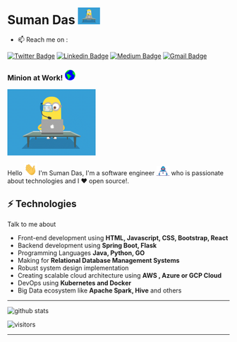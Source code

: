 # Suman Das&nbsp;<img src="https://github.com/sumanentc/sumanentc/blob/master/assets/minion.gif" width="50px">

- 📫 Reach me on : 

[![Twitter Badge](https://img.shields.io/badge/-@dassum2019-1ca0f1?style=flat-square&labelColor=1ca0f1&logo=twitter&logoColor=white&link=https://twitter.com/dassum2019)](https://twitter.com/dassum2019) [![Linkedin Badge](https://img.shields.io/badge/-dassum-blue?style=flat-square&logo=Linkedin&logoColor=white&link=https://www.linkedin.com/in/dassum/)](https://www.linkedin.com/in/dassum/) 
[![Medium Badge](https://img.shields.io/badge/-@SumanDas-03a57a?style=flat-square&labelColor=000000&logo=Medium&link=https://medium.com/@dassum)](https://medium.com/@dassum)
[![Gmail Badge](https://img.shields.io/badge/-sumanentc@gmail.com-c14438?style=flat-square&logo=Gmail&logoColor=white&link=mailto:sumanentc@gmail.com)](mailto:sumanentc@gmail.com)

###  Minion at Work!&nbsp;<img src="https://github.com/sumanentc/sumanentc/blob/master/assets/Earth.gif" width="24px">

<img src="https://github.com/sumanentc/sumanentc/blob/master/assets/minion.gif" width="200px">

Hello <img src="https://github.com/sumanentc/sumanentc/blob/master/assets/Hi.gif" width="29px"> I'm Suman Das, I'm a software engineer <img src="https://github.com/sumanentc/sumanentc/blob/master/assets/Developer.gif" width="30px">‍ who is passionate about technologies and I :heart: open source!.

## ⚡ Technologies
Talk to me about
- Front-end development using **HTML, Javascript, CSS, Bootstrap, React**
- Backend development using **Spring Boot, Flask**
- Programming Languages **Java, Python, GO**
- Making for **Relational Database Management Systems**
- Robust system design implementation
- Creating scalable cloud architecture using **AWS , Azure or GCP Cloud**
- DevOps using **Kubernetes and Docker**
- Big Data ecosystem like **Apache Spark, Hive** and others

--------------------------------------------------------------------------------------------------------------------------------------------------------------------

![github stats](https://github-readme-stats.vercel.app/api?username=sumanentc&show_icons=true)

![visitors](https://visitor-badge.glitch.me/badge?page_id=sumanentc)

--------------------------------------------------------------------------------------------------------------------------------------------------------------------

